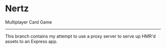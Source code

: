 # Nertz
Multiplayer Card Game

---

This branch contains my attempt to use a proxy server to serve up HMR'd assets to an Express app.
